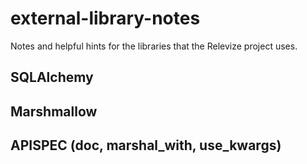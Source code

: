 # external-library-notes
Notes and helpful hints for the libraries that the Relevize project uses. 

## SQLAlchemy

## Marshmallow

## APISPEC (doc, marshal_with, use_kwargs)
